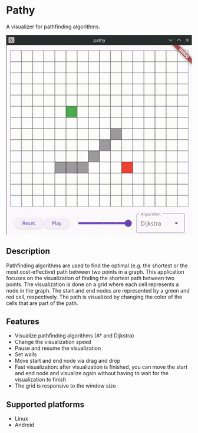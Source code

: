 # Pathy

A visualizer for pathfinding algorithms.

![preview.gif](docs/preview.gif)

## Description

Pathfinding algorithms are used to find the optimal (e.g. the shortest or the most cost-effective)
path between two points in a graph. This application focuses on the visualization of finding the
shortest path between two points. The visualization is done on a grid where each cell represents
a node in the graph. The start and end nodes are represented by a green and red cell, respectively.
The path is visualized by changing the color of the cells that are part of the path.

## Features

- Visualize pathfinding algorithms (A* and Dijkstra)
- Change the visualization speed
- Pause and resume the visualization
- Set walls
- Move start and end node via drag and drop
- Fast visualization: after visualization is finished, you can move the start and end node and
  visualize again without having to wait for the visualization to finish
- The grid is responsive to the window size

## Supported platforms

- Linux
- Android
